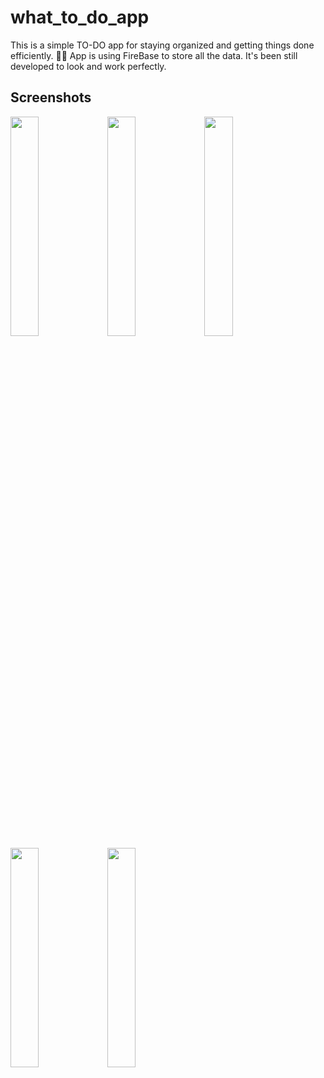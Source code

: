 # what_to_do_app

This is a simple TO-DO app for staying organized and getting things done efficiently. 📝✅
App is using FireBase to store all the data. It's been still developed to look and work perfectly. 

## Screenshots
<img src="https://github.com/ninagebalska/what_to_do_app/assets/121769032/ffa831d6-68d1-4856-ab7e-bbf4cd4d8913" width=30% height=30%>
<img src="https://github.com/ninagebalska/what_to_do_app/assets/121769032/b2f15e4e-0ed4-43ca-a59e-16916239982e" width=30% height=30%>
<img src="https://github.com/ninagebalska/what_to_do_app/assets/121769032/fbd620d8-894a-4b93-9d7c-9977dd8ba12e" width=30% height=30%>
<img src="https://github.com/ninagebalska/what_to_do_app/assets/121769032/e54886e6-191b-4a6a-9d0c-7afb85d1b580" width=30% height=30%>
<img src="https://github.com/ninagebalska/what_to_do_app/assets/121769032/e8bd8174-5a9c-492c-8455-ee1fae5e223b" width=30% height=30%>

